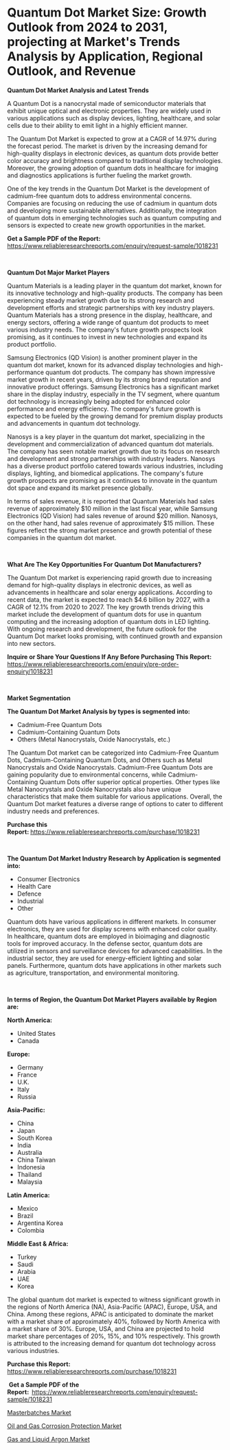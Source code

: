 <p><h1>Quantum Dot Market Size: Growth Outlook from 2024 to 2031, projecting at Market's Trends Analysis by Application, Regional Outlook, and Revenue</h1></p><p><strong>Quantum Dot Market Analysis and Latest Trends</strong></p>
<p><p>A Quantum Dot is a nanocrystal made of semiconductor materials that exhibit unique optical and electronic properties. They are widely used in various applications such as display devices, lighting, healthcare, and solar cells due to their ability to emit light in a highly efficient manner.</p><p>The Quantum Dot Market is expected to grow at a CAGR of 14.97% during the forecast period. The market is driven by the increasing demand for high-quality displays in electronic devices, as quantum dots provide better color accuracy and brightness compared to traditional display technologies. Moreover, the growing adoption of quantum dots in healthcare for imaging and diagnostics applications is further fueling the market growth.</p><p>One of the key trends in the Quantum Dot Market is the development of cadmium-free quantum dots to address environmental concerns. Companies are focusing on reducing the use of cadmium in quantum dots and developing more sustainable alternatives. Additionally, the integration of quantum dots in emerging technologies such as quantum computing and sensors is expected to create new growth opportunities in the market.</p></p>
<p><strong>Get a Sample PDF of the Report:&nbsp;</strong> <a href="https://www.reliableresearchreports.com/enquiry/request-sample/1018231">https://www.reliableresearchreports.com/enquiry/request-sample/1018231</a></p>
<p>&nbsp;</p>
<p><strong>Quantum Dot Major Market Players</strong></p>
<p><p>Quantum Materials is a leading player in the quantum dot market, known for its innovative technology and high-quality products. The company has been experiencing steady market growth due to its strong research and development efforts and strategic partnerships with key industry players. Quantum Materials has a strong presence in the display, healthcare, and energy sectors, offering a wide range of quantum dot products to meet various industry needs. The company's future growth prospects look promising, as it continues to invest in new technologies and expand its product portfolio.</p><p>Samsung Electronics (QD Vision) is another prominent player in the quantum dot market, known for its advanced display technologies and high-performance quantum dot products. The company has shown impressive market growth in recent years, driven by its strong brand reputation and innovative product offerings. Samsung Electronics has a significant market share in the display industry, especially in the TV segment, where quantum dot technology is increasingly being adopted for enhanced color performance and energy efficiency. The company's future growth is expected to be fueled by the growing demand for premium display products and advancements in quantum dot technology.</p><p>Nanosys is a key player in the quantum dot market, specializing in the development and commercialization of advanced quantum dot materials. The company has seen notable market growth due to its focus on research and development and strong partnerships with industry leaders. Nanosys has a diverse product portfolio catered towards various industries, including displays, lighting, and biomedical applications. The company's future growth prospects are promising as it continues to innovate in the quantum dot space and expand its market presence globally.</p><p>In terms of sales revenue, it is reported that Quantum Materials had sales revenue of approximately $10 million in the last fiscal year, while Samsung Electronics (QD Vision) had sales revenue of around $20 million. Nanosys, on the other hand, had sales revenue of approximately $15 million. These figures reflect the strong market presence and growth potential of these companies in the quantum dot market.</p></p>
<p>&nbsp;</p>
<p><strong>What Are The Key Opportunities For Quantum Dot Manufacturers?</strong></p>
<p><p>The Quantum Dot market is experiencing rapid growth due to increasing demand for high-quality displays in electronic devices, as well as advancements in healthcare and solar energy applications. According to recent data, the market is expected to reach $4.6 billion by 2027, with a CAGR of 12.1% from 2020 to 2027. The key growth trends driving this market include the development of quantum dots for use in quantum computing and the increasing adoption of quantum dots in LED lighting. With ongoing research and development, the future outlook for the Quantum Dot market looks promising, with continued growth and expansion into new sectors.</p></p>
<p><strong>Inquire or Share Your Questions If Any Before Purchasing This Report:</strong> <a href="https://www.reliableresearchreports.com/enquiry/pre-order-enquiry/1018231">https://www.reliableresearchreports.com/enquiry/pre-order-enquiry/1018231</a></p>
<p>&nbsp;</p>
<p><strong>Market Segmentation</strong></p>
<p><strong>The Quantum Dot Market Analysis by types is segmented into:</strong></p>
<p><ul><li>Cadmium-Free Quantum Dots</li><li>Cadmium-Containing Quantum Dots</li><li>Others (Metal Nanocrystals, Oxide Nanocrystals, etc.)</li></ul></p>
<p><p>The Quantum Dot market can be categorized into Cadmium-Free Quantum Dots, Cadmium-Containing Quantum Dots, and Others such as Metal Nanocrystals and Oxide Nanocrystals. Cadmium-Free Quantum Dots are gaining popularity due to environmental concerns, while Cadmium-Containing Quantum Dots offer superior optical properties. Other types like Metal Nanocrystals and Oxide Nanocrystals also have unique characteristics that make them suitable for various applications. Overall, the Quantum Dot market features a diverse range of options to cater to different industry needs and preferences.</p></p>
<p><strong>Purchase this Report:&nbsp;</strong><a href="https://www.reliableresearchreports.com/purchase/1018231">https://www.reliableresearchreports.com/purchase/1018231</a></p>
<p>&nbsp;</p>
<p><strong>The Quantum Dot Market Industry Research by Application is segmented into:</strong></p>
<p><ul><li>Consumer Electronics</li><li>Health Care</li><li>Defence</li><li>Industrial</li><li>Other</li></ul></p>
<p><p>Quantum dots have various applications in different markets. In consumer electronics, they are used for display screens with enhanced color quality. In healthcare, quantum dots are employed in bioimaging and diagnostic tools for improved accuracy. In the defense sector, quantum dots are utilized in sensors and surveillance devices for advanced capabilities. In the industrial sector, they are used for energy-efficient lighting and solar panels. Furthermore, quantum dots have applications in other markets such as agriculture, transportation, and environmental monitoring.</p></p>
<p>&nbsp;</p>
<p><strong>In terms of Region, the Quantum Dot Market Players available by Region are:</strong></p>
<p>
    <p> <strong> North America: </strong>
        <ul>
            <li>United States</li>
            <li>Canada</li>
        </ul>
        </p> 
    <p> <strong> Europe: </strong>
        <ul>
            <li>Germany</li>
            <li>France</li>
            <li>U.K.</li>
            <li>Italy</li>
            <li>Russia</li>
        </ul>
        </p> 
    <p> <strong> Asia-Pacific: </strong>
        <ul>
            <li>China</li>
            <li>Japan</li>
            <li>South Korea</li>
            <li>India</li>
            <li>Australia</li>
            <li>China Taiwan</li>
            <li>Indonesia</li>
            <li>Thailand</li>
            <li>Malaysia</li>
        </ul>
        </p> 
    <p> <strong> Latin America: </strong>
        <ul>
            <li>Mexico</li>
            <li>Brazil</li>
            <li>Argentina Korea</li>
            <li>Colombia</li>
        </ul>
        </p> 
    <p> <strong> Middle East & Africa: </strong>
        <ul>
            <li>Turkey</li>
            <li>Saudi</li>
            <li>Arabia</li>
            <li>UAE</li>
            <li>Korea</li>
        </ul>
    </p>
    </p>
<p><p>The global quantum dot market is expected to witness significant growth in the regions of North America (NA), Asia-Pacific (APAC), Europe, USA, and China. Among these regions, APAC is anticipated to dominate the market with a market share of approximately 40%, followed by North America with a market share of 30%. Europe, USA, and China are projected to hold market share percentages of 20%, 15%, and 10% respectively. This growth is attributed to the increasing demand for quantum dot technology across various industries.</p></p>
<p><strong>Purchase this Report: </strong><a href="https://www.reliableresearchreports.com/purchase/1018231">https://www.reliableresearchreports.com/purchase/1018231</a></p>
<p>&nbsp;<strong>Get a Sample PDF of the Report:&nbsp;&nbsp;</strong><a href="https://www.reliableresearchreports.com/enquiry/request-sample/1018231">https://www.reliableresearchreports.com/enquiry/request-sample/1018231</a></p>
<p><strong></strong></p>
<p><p><a href="https://cedar-agate-3da.notion.site/Decoding-the-Masterbatches-Market-A-Deep-Dive-into-the-Latest-Market-Trends-Market-Segmentation-a-27d7dd6e498f4ba1b77bc907fd0264dc">Masterbatches Market</a></p><p><a href="https://copper-carbon-84f.notion.site/Oil-and-Gas-Corrosion-Protection-Market-Research-Report-Provides-Critical-Insights-that-can-help-Sha-bbb4383a133e479a8fb0d7397873fa6c">Oil and Gas Corrosion Protection Market</a></p><p><a href="https://circular-yam-9b9.notion.site/Gas-and-Liquid-Argon-Market-Size-Furnishes-Valuable-Information-Encompassing-Market-Share-Market-Tr-a807adb668234bbbaa0f5513f9f87179">Gas and Liquid Argon Market</a></p></p>